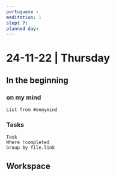 ```yaml
---
portuguese :
meditation: 1
slept 7:
planned day: 
---
```


# 24-11-22 | Thursday

## In the beginning

### on my mind
```dataview
List from #onmymind
```
### Tasks
```dataview
Task
Where !completed
Group by file.link
```


## Workspace

